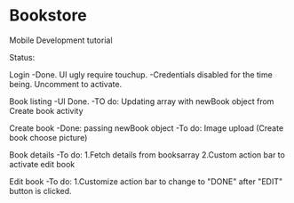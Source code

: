 # Bookstore
Mobile Development tutorial

Status:

Login
-Done. UI ugly require touchup.
-Credentials disabled for the time being. Uncomment to activate.

Book listing
-UI Done.
-TO do: Updating array with newBook object from Create book activity

Create book
-Done: passing newBook object
-To do: Image upload (Create book choose picture)

Book details
-To do: 
1.Fetch details from booksarray
2.Custom action bar to activate edit book

Edit book
-To do:
1.Customize action bar to change to "DONE" after "EDIT" button is clicked.
